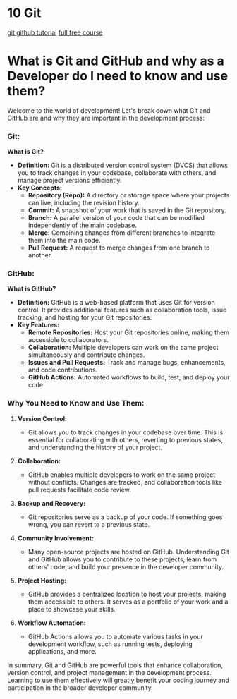 # 10 Git
[git github tutorial](https://www.youtube.com/watch?v=RGOj5yH7evk)
[full free course](https://www.youtube.com/watch?v=hrTQipWp6co)

# What is Git and GitHub and why as a Developer do I need to know and use them?
Welcome to the world of development! Let's break down what Git and GitHub are and why they are important in the development process:

### Git:

**What is Git?**
- **Definition:** Git is a distributed version control system (DVCS) that allows you to track changes in your codebase, collaborate with others, and manage project versions efficiently.
- **Key Concepts:**
  - **Repository (Repo):** A directory or storage space where your projects can live, including the revision history.
  - **Commit:** A snapshot of your work that is saved in the Git repository.
  - **Branch:** A parallel version of your code that can be modified independently of the main codebase.
  - **Merge:** Combining changes from different branches to integrate them into the main code.
  - **Pull Request:** A request to merge changes from one branch to another.

### GitHub:

**What is GitHub?**
- **Definition:** GitHub is a web-based platform that uses Git for version control. It provides additional features such as collaboration tools, issue tracking, and hosting for your Git repositories.
- **Key Features:**
  - **Remote Repositories:** Host your Git repositories online, making them accessible to collaborators.
  - **Collaboration:** Multiple developers can work on the same project simultaneously and contribute changes.
  - **Issues and Pull Requests:** Track and manage bugs, enhancements, and code contributions.
  - **GitHub Actions:** Automated workflows to build, test, and deploy your code.

### Why You Need to Know and Use Them:

1. **Version Control:**
   - Git allows you to track changes in your codebase over time. This is essential for collaborating with others, reverting to previous states, and understanding the history of your project.

2. **Collaboration:**
   - GitHub enables multiple developers to work on the same project without conflicts. Changes are tracked, and collaboration tools like pull requests facilitate code review.

3. **Backup and Recovery:**
   - Git repositories serve as a backup of your code. If something goes wrong, you can revert to a previous state.

4. **Community Involvement:**
   - Many open-source projects are hosted on GitHub. Understanding Git and GitHub allows you to contribute to these projects, learn from others' code, and build your presence in the developer community.

5. **Project Hosting:**
   - GitHub provides a centralized location to host your projects, making them accessible to others. It serves as a portfolio of your work and a place to showcase your skills.

6. **Workflow Automation:**
   - GitHub Actions allows you to automate various tasks in your development workflow, such as running tests, deploying applications, and more.

In summary, Git and GitHub are powerful tools that enhance collaboration, version control, and project management in the development process. Learning to use them effectively will greatly benefit your coding journey and participation in the broader developer community.